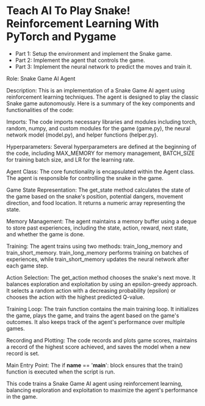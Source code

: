 # Teach AI To Play Snake! Reinforcement Learning With PyTorch and Pygame


- Part 1: Setup the environment and implement the Snake game.
- Part 2: Implement the agent that controls the game.
- Part 3: Implement the neural network to predict the moves and train it.

Role: Snake Game AI Agent

Description:
This is an implementation of a Snake Game AI agent using reinforcement learning techniques. The agent is designed to play the classic Snake game autonomously. Here is a summary of the key components and functionalities of the code:

Imports: The code imports necessary libraries and modules including torch, random, numpy, and custom modules for the game (game.py), the neural network model (model.py), and helper functions (helper.py).

Hyperparameters: Several hyperparameters are defined at the beginning of the code, including MAX_MEMORY for memory management, BATCH_SIZE for training batch size, and LR for the learning rate.

Agent Class: The core functionality is encapsulated within the Agent class. The agent is responsible for controlling the snake in the game.

Game State Representation: The get_state method calculates the state of the game based on the snake's position, potential dangers, movement direction, and food location. It returns a numeric array representing the state.

Memory Management: The agent maintains a memory buffer using a deque to store past experiences, including the state, action, reward, next state, and whether the game is done.

Training: The agent trains using two methods: train_long_memory and train_short_memory. train_long_memory performs training on batches of experiences, while train_short_memory updates the neural network after each game step.

Action Selection: The get_action method chooses the snake's next move. It balances exploration and exploitation by using an epsilon-greedy approach. It selects a random action with a decreasing probability (epsilon) or chooses the action with the highest predicted Q-value.

Training Loop: The train function contains the main training loop. It initializes the game, plays the game, and trains the agent based on the game's outcomes. It also keeps track of the agent's performance over multiple games.

Recording and Plotting: The code records and plots game scores, maintains a record of the highest score achieved, and saves the model when a new record is set.

Main Entry Point: The if __name__ == '__main__': block ensures that the train() function is executed when the script is run.

This code trains a Snake Game AI agent using reinforcement learning, balancing exploration and exploitation to maximize the agent's performance in the game. 
